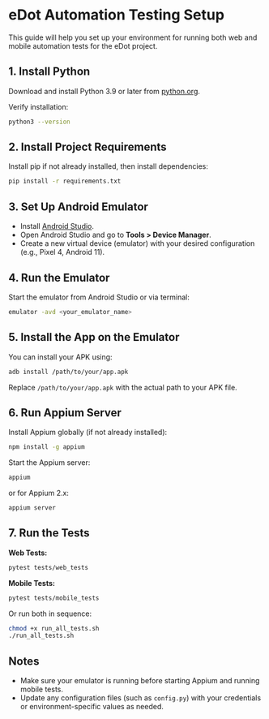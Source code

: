 # eDot Automation Testing Setup

This guide will help you set up your environment for running both web and mobile automation tests for the eDot project.

## 1. Install Python

Download and install Python 3.9 or later from [python.org](https://www.python.org/downloads/).

Verify installation:
```sh
python3 --version
```

## 2. Install Project Requirements

Install pip if not already installed, then install dependencies:
```sh
pip install -r requirements.txt
```

## 3. Set Up Android Emulator

- Install [Android Studio](https://developer.android.com/studio).
- Open Android Studio and go to **Tools > Device Manager**.
- Create a new virtual device (emulator) with your desired configuration (e.g., Pixel 4, Android 11).


## 4. Run the Emulator

Start the emulator from Android Studio or via terminal:
```sh
emulator -avd <your_emulator_name>
```

## 5. Install the App on the Emulator

You can install your APK using:
```sh
adb install /path/to/your/app.apk
```
Replace `/path/to/your/app.apk` with the actual path to your APK file.


## 6. Run Appium Server

Install Appium globally (if not already installed):
```sh
npm install -g appium
```

Start the Appium server:
```sh
appium
```
or for Appium 2.x:
```sh
appium server
```

## 7. Run the Tests

**Web Tests:**
```sh
pytest tests/web_tests
```
**Mobile Tests:**
```sh
pytest tests/mobile_tests
```

Or run both in sequence:
```sh
chmod +x run_all_tests.sh
./run_all_tests.sh
```

## Notes

- Make sure your emulator is running before starting Appium and running mobile tests.
- Update any configuration files (such as `config.py`) with your credentials or environment-specific values as needed.



